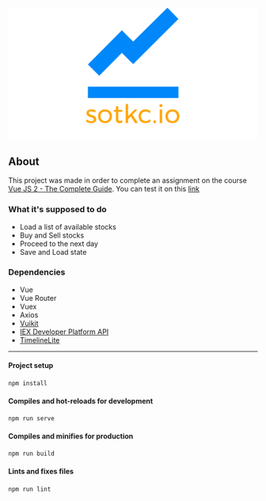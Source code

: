 <p align="center">
  <img src='src/assets/logo.png' />
</p>

## About

This project was made in order to complete an assignment on the course [Vue JS 2 - The Complete Guide](https://www.udemy.com/vuejs-2-the-complete-guide/).
You can test it on this [link](https://andre000.github.io/sotkc/)

### What it's supposed to do

- Load a list of available stocks
- Buy and Sell stocks
- Proceed to the next day
- Save and Load state

### Dependencies
- Vue
- Vue Router
- Vuex
- Axios
- [Vuikit](https://vuikit.js.org/)
- [IEX Developer Platform API](https://iextrading.com/developer/)
- [TimelineLite](https://greensock.com/timelinelite)

---

#### Project setup
```
npm install
```

#### Compiles and hot-reloads for development
```
npm run serve
```

#### Compiles and minifies for production
```
npm run build
```

#### Lints and fixes files
```
npm run lint
```
